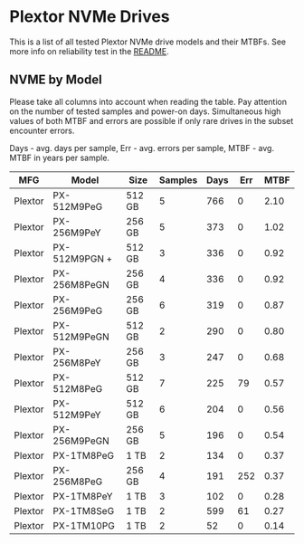Plextor NVMe Drives
===================

This is a list of all tested Plextor NVMe drive models and their MTBFs. See more
info on reliability test in the [README](https://github.com/linuxhw/SMART).

NVME by Model
------------

Please take all columns into account when reading the table. Pay attention on the
number of tested samples and power-on days. Simultaneous high values of both MTBF
and errors are possible if only rare drives in the subset encounter errors.

Days - avg. days per sample,
Err  - avg. errors per sample,
MTBF - avg. MTBF in years per sample.

| MFG       | Model              | Size   | Samples | Days  | Err   | MTBF |
|-----------|--------------------|--------|---------|-------|-------|------|
| Plextor   | PX-512M9PeG        | 512 GB | 5       | 766   | 0     | 2.10   |
| Plextor   | PX-256M9PeY        | 256 GB | 5       | 373   | 0     | 1.02   |
| Plextor   | PX-512M9PGN +      | 512 GB | 3       | 336   | 0     | 0.92   |
| Plextor   | PX-256M8PeGN       | 256 GB | 4       | 336   | 0     | 0.92   |
| Plextor   | PX-256M9PeG        | 256 GB | 6       | 319   | 0     | 0.87   |
| Plextor   | PX-512M9PeGN       | 512 GB | 2       | 290   | 0     | 0.80   |
| Plextor   | PX-256M8PeY        | 256 GB | 3       | 247   | 0     | 0.68   |
| Plextor   | PX-512M8PeG        | 512 GB | 7       | 225   | 79    | 0.57   |
| Plextor   | PX-512M9PeY        | 512 GB | 6       | 204   | 0     | 0.56   |
| Plextor   | PX-256M9PeGN       | 256 GB | 5       | 196   | 0     | 0.54   |
| Plextor   | PX-1TM8PeG         | 1 TB   | 2       | 134   | 0     | 0.37   |
| Plextor   | PX-256M8PeG        | 256 GB | 4       | 191   | 252   | 0.37   |
| Plextor   | PX-1TM8PeY         | 1 TB   | 3       | 102   | 0     | 0.28   |
| Plextor   | PX-1TM8SeG         | 1 TB   | 2       | 599   | 61    | 0.27   |
| Plextor   | PX-1TM10PG         | 1 TB   | 2       | 52    | 0     | 0.14   |
